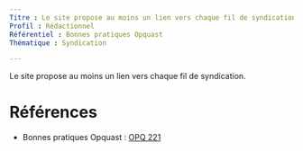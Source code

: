 ```yaml
---
Titre : Le site propose au moins un lien vers chaque fil de syndication.
Profil : Rédactionnel
Référentiel : Bonnes pratiques Opquast
Thématique : Syndication

---
```

Le site propose au moins un lien vers chaque fil de syndication.

# Références

*   Bonnes pratiques Opquast : [OPQ 221](https://checklists.opquast.com/fr/qualiteweb/le-site-propose-au-moins-un-lien-vers-chaque-fil-de-syndication)
